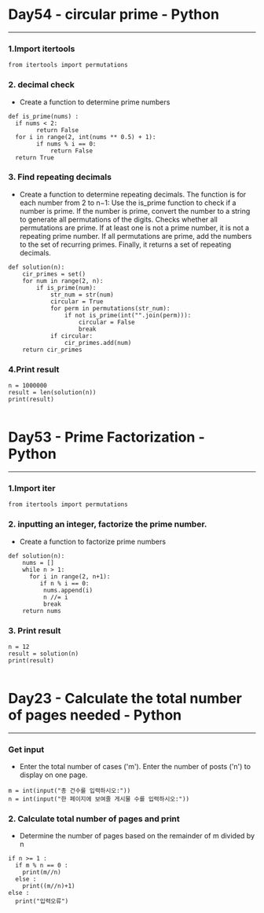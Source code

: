#  Day54 - circular prime - Python
---

### 1.Import itertools
```
from itertools import permutations
```

### 2. decimal check
- Create a function to determine prime numbers
```
def is_prime(nums) :
  if nums < 2:
        return False
  for i in range(2, int(nums ** 0.5) + 1):
        if nums % i == 0:
            return False
  return True
```

### 3. Find repeating decimals
- Create a function to determine repeating decimals. The function is for each number from 2 to n−1:
Use the is_prime function to check if a number is prime.
If the number is prime, convert the number to a string to generate all permutations of the digits.
Checks whether all permutations are prime. If at least one is not a prime number, it is not a repeating prime number.
If all permutations are prime, add the numbers to the set of recurring primes.
Finally, it returns a set of repeating decimals.
```
def solution(n):
    cir_primes = set()
    for num in range(2, n):
        if is_prime(num):
            str_num = str(num)
            circular = True
            for perm in permutations(str_num):
                if not is_prime(int("".join(perm))):
                    circular = False
                    break
            if circular:
                cir_primes.add(num)
    return cir_primes
```

### 4.Print result
```
n = 1000000
result = len(solution(n))
print(result)
 
```




#  Day53 - Prime Factorization - Python
---

### 1.Import iter
```
from itertools import permutations
```

### 2. inputting an integer, factorize the prime number.
- Create a function to factorize prime numbers
```
def solution(n):
    nums = []
    while n > 1:
      for i in range(2, n+1):
         if n % i == 0:
          nums.append(i)
          n //= i
          break
    return nums
```

### 3. Print result
```
n = 12
result = solution(n)
print(result)
 
```





#  Day23 - Calculate the total number of pages needed - Python
---

### Get input
- Enter the total number of cases ('m'). Enter the number of posts ('n') to display on one page.
```
m = int(input("총 건수를 입력하시오:"))
n = int(input("한 페이지에 보여줄 게시물 수를 입력하시오:"))
```

### 2. Calculate total number of pages and print
- Determine the number of pages based on the remainder of m divided by n

```
if n >= 1 :
  if m % n == 0 :
    print(m//n)
  else :
    print((m//n)+1)
else :
  print("입력오류")
```
